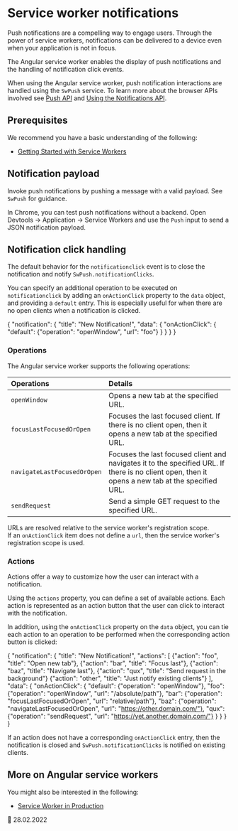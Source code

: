# Service worker notifications

Push notifications are a compelling way to engage users.
Through the power of service workers, notifications can be delivered to a device even when your application is not in focus.

The Angular service worker enables the display of push notifications and the handling of notification click events.

<div class="alert is-helpful">

When using the Angular service worker, push notification interactions are handled using the `SwPush` service.
To learn more about the browser APIs involved see [Push API](https://developer.mozilla.org/docs/Web/API/Push_API) and [Using the Notifications API](https://developer.mozilla.org/docs/Web/API/Notifications_API/Using_the_Notifications_API).

</div>

## Prerequisites

We recommend you have a basic understanding of the following:

-   [Getting Started with Service Workers](guide/service-worker-getting-started)

## Notification payload

Invoke push notifications by pushing a message with a valid payload.
See `SwPush` for guidance.

<div class="alert is-helpful">

In Chrome, you can test push notifications without a backend.
Open Devtools -&gt; Application -&gt; Service Workers and use the `Push` input to send a JSON notification payload.

</div>

## Notification click handling

The default behavior for the `notificationclick` event is to close the notification and notify `SwPush.notificationClicks`.

You can specify an additional operation to be executed on `notificationclick` by adding an `onActionClick` property to the `data` object, and providing a `default` entry.
This is especially useful for when there are no open clients when a notification is clicked.

<code-example format="json" language="json">

{
"notification": {
"title": "New Notification!",
"data": {
"onActionClick": {
"default": {"operation": "openWindow", "url": "foo"}
}
}
}
}

</code-example>

### Operations

The Angular service worker supports the following operations:

| Operations                  | Details                                                                                                                                          |
| :-------------------------- | :----------------------------------------------------------------------------------------------------------------------------------------------- |
| `openWindow`                | Opens a new tab at the specified URL.                                                                                                            |
| `focusLastFocusedOrOpen`    | Focuses the last focused client. If there is no client open, then it opens a new tab at the specified URL.                                       |
| `navigateLastFocusedOrOpen` | Focuses the last focused client and navigates it to the specified URL. If there is no client open, then it opens a new tab at the specified URL. |
| `sendRequest`               | Send a simple GET request to the specified URL.                                                                                                  |

<div class="alert is-important">

URLs are resolved relative to the service worker's registration scope.<br />
If an `onActionClick` item does not define a `url`, then the service worker's registration scope is used.

</div>

### Actions

Actions offer a way to customize how the user can interact with a notification.

Using the `actions` property, you can define a set of available actions.
Each action is represented as an action button that the user can click to interact with the notification.

In addition, using the `onActionClick` property on the `data` object, you can tie each action to an operation to be performed when the corresponding action button is clicked:

<code-example format="typescript" language="typescript">

{
"notification": {
"title": "New Notification!",
"actions": [
{"action": "foo", "title": "Open new tab"},
{"action": "bar", "title": "Focus last"},
{"action": "baz", "title": "Navigate last"},
{"action": "qux", "title": "Send request in the background"}
{"action": "other", "title": "Just notify existing clients"}
],
"data": {
"onActionClick": {
"default": {"operation": "openWindow"},
"foo": {"operation": "openWindow", "url": "/absolute/path"},
"bar": {"operation": "focusLastFocusedOrOpen", "url": "relative/path"},
"baz": {"operation": "navigateLastFocusedOrOpen", "url": "https://other.domain.com/"},
"qux": {"operation": "sendRequest", "url": "https://yet.another.domain.com/"}
}
}
}
}

</code-example>

<div class="alert is-important">

If an action does not have a corresponding `onActionClick` entry, then the notification is closed and `SwPush.notificationClicks` is notified on existing clients.

</div>

## More on Angular service workers

You might also be interested in the following:

-   [Service Worker in Production](guide/service-worker-devops)

<!-- links -->

<!-- external links -->

<!-- end links -->

:date: 28.02.2022
